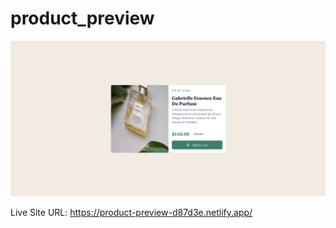 # product_preview

![](end%20result/Screenshot%202022-07-08%20171710.png)

Live Site URL: https://product-preview-d87d3e.netlify.app/
